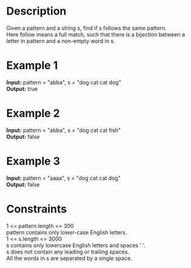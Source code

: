 # DescriptionGiven a pattern and a string s, find if s follows the same pattern.<br>Here follow means a full match, such that there is a bijection between a letter in pattern and a non-empty word in s.# Example 1<b>Input:</b> pattern = "abba", s = "dog cat cat dog"<br><b>Output:</b> true# Example 2<b>Input:</b> pattern = "abba", s = "dog cat cat fish"<br><b>Output:</b> false# Example 3<b>Input:</b> pattern = "aaaa", s = "dog cat cat dog"<br><b>Output:</b> false# Constraints1 <= pattern.length <= 300<br>pattern contains only lower-case English letters.<br>1 <= s.length <= 3000<br>s contains only lowercase English letters and spaces ' '.<br>s does not contain any leading or trailing spaces.<br>All the words in s are separated by a single space.